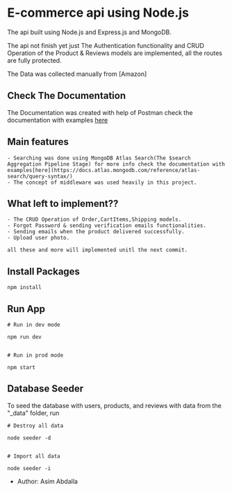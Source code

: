 # E-commerce api using Node.js
The api built using Node.js and Express.js and MongoDB.

The api not finish yet just The  Authentication functionality and CRUD Operation of the Product & Reviews models are implemented, all the routes are fully protected.

The Data was collected manually from [Amazon] 

## Check The Documentation

The Documentation was created with help of Postman check the documentation with examples [here](https://documenter.getpostman.com/view/11336818/TVCY6XZi)

## Main features
```
- Searching was done using MongoDB Atlas Search(The $search Aggregation Pipeline Stage) for more info check the documentation with examples[here](https://docs.atlas.mongodb.com/reference/atlas-search/query-syntax/)
- The concept of middleware was used heavily in this project.
```
## What left to implement??
```
- The CRUD Operation of Order,CartItems,Shipping models.
- Forgot Password & sending verification emails functionalities.
- Sending emails when the product delivered successfully.
- Upload user photo.

all these and more will implemented unitl the next commit.
```
## Install Packages

```
npm install
```

## Run App

```
# Run in dev mode

npm run dev


# Run in prod mode

npm start
```

## Database Seeder

To seed the database with users, products, and reviews with data from the "\_data" folder, run


```
# Destroy all data

node seeder -d


# Import all data

node seeder -i
```

- Author: Asim Abdalla


